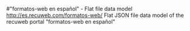 #"formatos-web en español" - Flat file data model
http://es.recuweb.com/formatos-web/
Flat JSON file data model of the recuweb portal "formatos-web en español"
